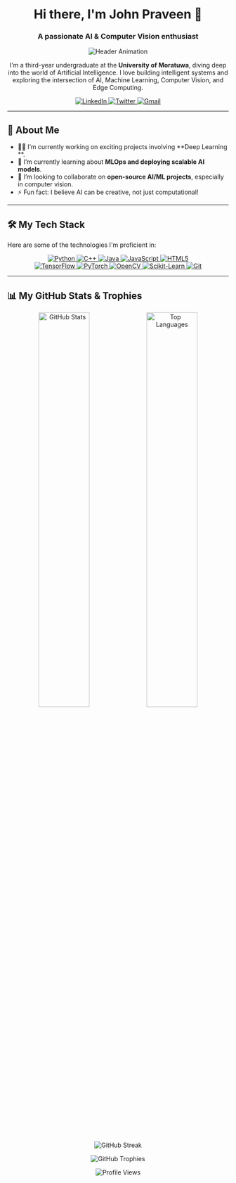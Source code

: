 

<h1 align="center">
  Hi there, I'm John Praveen 👋
</h1>
<h3 align="center">A passionate AI & Computer Vision enthusiast </h3>

<p align="center">
  <img src="https://raw.githubusercontent.com/halfrost/halfrost/master/icons/header_.png" alt="Header Animation">
</p>

<p align="center">
  I'm a third-year undergraduate at the <strong>University of Moratuwa</strong>, diving deep into the world of Artificial Intelligence. I love building intelligent systems and exploring the intersection of AI, Machine Learning, Computer Vision, and Edge Computing.
</p>

<p align="center">
  <a href="https://linkedin.com/in/your-linkedin-username" target="_blank">
    <img src="https://img.shields.io/badge/LinkedIn-0077B5?style=for-the-badge&logo=linkedin&logoColor=white" alt="LinkedIn">
  </a>
  <a href="https://twitter.com/your-twitter-username" target="_blank">
    <img src="https://img.shields.io/badge/Twitter-1DA1F2?style=for-the-badge&logo=twitter&logoColor=white" alt="Twitter">
  </a>
  <a href="mailto:your.email@example.com">
    <img src="https://img.shields.io/badge/Gmail-D14836?style=for-the-badge&logo=gmail&logoColor=white" alt="Gmail">
  </a>
</p>

---

## 🚀 About Me

* 👨‍💻 I’m currently working on exciting projects involving **Deep Learning **.
* 🧠 I’m currently learning about **MLOps and deploying scalable AI models**.
* 🤝 I’m looking to collaborate on **open-source AI/ML projects**, especially in computer vision.
* ⚡ Fun fact: I believe AI can be creative, not just computational!

---

## 🛠️ My Tech Stack

Here are some of the technologies I'm proficient in:

<p align="center">
  <a href="https://www.python.org" target="_blank"> 
    <img src="https://img.shields.io/badge/Python-3776AB?style=for-the-badge&logo=python&logoColor=white" alt="Python"/> 
  </a>
  <a href="https://www.cplusplus.com/" target="_blank"> 
    <img src="https://img.shields.io/badge/C++-00599C?style=for-the-badge&logo=c%2B%2B&logoColor=white" alt="C++"/> 
  </a>
  <a href="https://www.java.com" target="_blank"> 
    <img src="https://img.shields.io/badge/Java-ED8B00?style=for-the-badge&logo=java&logoColor=white" alt="Java"/> 
  </a>
  <a href="https://developer.mozilla.org/en-US/docs/Web/JavaScript" target="_blank"> 
    <img src="https://img.shields.io/badge/JavaScript-F7DF1E?style=for-the-badge&logo=javascript&logoColor=black" alt="JavaScript"/> 
  </a>
  <a href="https://www.w3.org/html/" target="_blank"> 
    <img src="https://img.shields.io/badge/HTML5-E34F26?style=for-the-badge&logo=html5&logoColor=white" alt="HTML5"/> 
  </a>
  
  <br/>
  
  <a href="https://www.tensorflow.org" target="_blank"> 
    <img src="https://img.shields.io/badge/TensorFlow-FF6F00?style=for-the-badge&logo=tensorflow&logoColor=white" alt="TensorFlow"/> 
  </a>
  <a href="https://pytorch.org/" target="_blank">
    <img src="https://img.shields.io/badge/PyTorch-EE4C2C?style=for-the-badge&logo=pytorch&logoColor=white" alt="PyTorch"/>
  </a>
  <a href="https://opencv.org/" target="_blank">
    <img src="https://img.shields.io/badge/OpenCV-5C3EE8?style=for-the-badge&logo=opencv&logoColor=white" alt="OpenCV"/>
  </a>
  <a href="https://scikit-learn.org/" target="_blank">
    <img src="https://img.shields.io/badge/scikit_learn-F7931E?style=for-the-badge&logo=scikit-learn&logoColor=white" alt="Scikit-Learn"/>
  </a>
  <a href="https://git-scm.com/" target="_blank"> 
    <img src="https://img.shields.io/badge/GIT-E44C30?style=for-the-badge&logo=git&logoColor=white" alt="Git"/> 
  </a>
</p>

---

## 📊 My GitHub Stats & Trophies

<p align="center">
  <img src="https://github-readme-stats.vercel.app/api?username=YOUR-GITHUB-USERNAME&show_icons=true&theme=radical&hide_border=true&include_all_commits=true&count_private=true" alt="GitHub Stats" width="48%"/>
  
  <img src="https://github-readme-stats.vercel.app/api/top-langs/?username=YOUR-GITHUB-USERNAME&layout=compact&theme=radical&hide_border=true&langs_count=8" alt="Top Languages" width="48%"/>
</p>

<p align="center">
  <img src="https://github-readme-streak-stats.herokuapp.com?user=YOUR-GITHUB-USERNAME&theme=dark&hide_border=true&date_format=M%20j%5B%2C%20Y%5D" alt="GitHub Streak"/>
</p>

<p align="center">
  <img src="https://github-profile-trophy.vercel.app/?username=YOUR-GITHUB-USERNAME&theme=radical&no-frame=true&no-bg=true&margin-w=4" alt="GitHub Trophies"/>
</p>

<p align="center">
  <img src="https://komarev.com/ghpvc/?username=YOUR-GITHUB-USERNAME&label=Profile%20Views&color=0e75b6&style=flat" alt="Profile Views"/>
</p>
